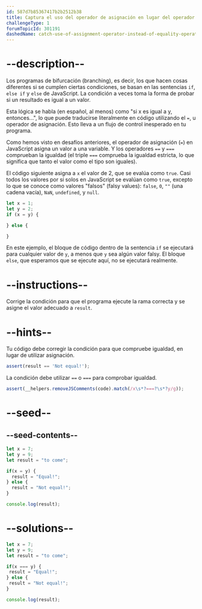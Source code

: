 ```yaml
---
id: 587d7b85367417b2b2512b38
title: Captura el uso del operador de asignación en lugar del operador de igualdad
challengeType: 1
forumTopicId: 301191
dashedName: catch-use-of-assignment-operator-instead-of-equality-operator
---
```


# --description--

Los programas de bifurcación (branching), es decir, los que hacen cosas diferentes si se cumplen ciertas condiciones, se basan en las sentencias `if`, `else if` y `else` de JavaScript. La condición a veces toma la forma de probar si un resultado es igual a un valor.

Esta lógica se habla (en español, al menos) como "si x es igual a y, entonces...", lo que puede traducirse literalmente en código utilizando el `=`, u operador de asignación. Esto lleva a un flujo de control inesperado en tu programa.

Como hemos visto en desafíos anteriores, el operador de asignación (`=`) en JavaScript asigna un valor a una variable. Y los operadores `==` y `===` comprueban la igualdad (el triple `===` comprueba la igualdad estricta, lo que significa que tanto el valor como el tipo son iguales).

El código siguiente asigna a `x` el valor de 2, que se evalúa como `true`. Casi todos los valores por sí solos en JavaScript se evalúan como `true`, excepto lo que se conoce como valores "falsos" (falsy values): `false`, `0`, `""` (una cadena vacía), `NaN`, `undefined`, y `null`.

```js
let x = 1;
let y = 2;
if (x = y) {

} else {

}
```

En este ejemplo, el bloque de código dentro de la sentencia `if` se ejecutará para cualquier valor de `y`, a menos que `y` sea algún valor falsy. El bloque `else`, que esperamos que se ejecute aquí, no se ejecutará realmente.

# --instructions--

Corrige la condición para que el programa ejecute la rama correcta y se asigne el valor adecuado a `result`.

# --hints--

Tu código debe corregir la condición para que compruebe igualdad, en lugar de utilizar asignación.

```js
assert(result == 'Not equal!');
```

La condición debe utilizar `==` o `===` para comprobar igualdad.

```js
assert(__helpers.removeJSComments(code).match(/x\s*?===?\s*?y/g));
```

# --seed--

## --seed-contents--

```js
let x = 7;
let y = 9;
let result = "to come";

if(x = y) {
  result = "Equal!";
} else {
  result = "Not equal!";
}

console.log(result);
```

# --solutions--

```js
let x = 7;
let y = 9;
let result = "to come";

if(x === y) {
 result = "Equal!";
} else {
 result = "Not equal!";
}

console.log(result);
```
